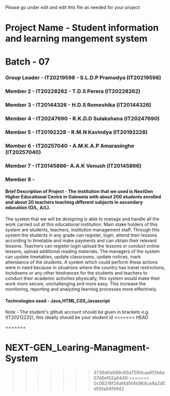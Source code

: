 Please go under edit and edit this file as needed for your project

# Project Name - Student information and learning mangement system
# Batch - 07
### Group Leader - IT20219598 - S.L.D.P Pramodya (IT20219598)
### Member 2 - IT20228262 - T.D.S Perera (IT20228262)
### Member 3 - IT20144326 - H.D.S Romeshika (IT20144326)
### Member 4 - IT20247690 - R.K.D.D Sulakshana (IT20247690)
### Member 5 - IT20192228 - R.M.N Kavindya (IT20192228)
### Member 6 - IT20257040 - A.M.K.A.P Amarasinghe (IT20257040)
### Member 7 - IT20145866- A.A.K Venush (IT20145866)
### Member 8 - 

#### Brief Description of Project - The institution that we used is NextGen Higher Educational Centre in Galewela with about 200 students enrolled and about 20 teachers teaching different subjects in secondary education (O/L, A/L).
The system that we will be designing is able to manage and handle all the work carried out at this educational institution. Main stake holders of this system are students, teachers, institution management staff. Through this system the students in any grade can register, login, attend their lessons according to timetable and make payments and can obtain their relevant lessons. Teachers can register login upload the lessons or conduct online lessons, upload additional reading materials. The managers of the system can update timetables, update classrooms, update notices, mark attendance of the students. A system which could perform these actions were in need because in situations where the country has travel restrictions, lockdowns or any other hindrances for the students and teachers to conduct their academic activities physically, this system would make their work more secure, unchallenging and more easy. This increase the monitoring, reporting and analyzing learning processes more effectively.
 
#### Technologies used - Java,HTML,CSS,Javascript

Note - The student's github account should be given in brackets e.g. (IT20212232), this ideally should be your student id 
<<<<<<< HEAD

=======
# NEXT-GEN_Learing-Managment-System
>>>>>>> 3739d0a699c65d7590caa6f2b6a07d6ef02a6449
=======
>>>>>>> 0c06216f24af4df44b964ce8a2d5d55fa94f9942

